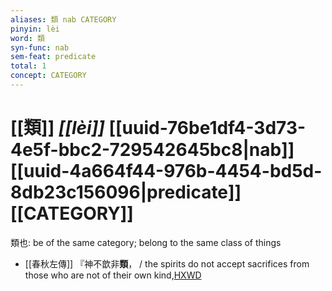 ```yaml
---
aliases: 類 nab CATEGORY
pinyin: lèi
word: 類
syn-func: nab
sem-feat: predicate
total: 1
concept: CATEGORY 
---
```

# [[類]] *[[lèi]]*  [[uuid-76be1df4-3d73-4e5f-bbc2-729542645bc8|nab]] [[uuid-4a664f44-976b-4454-bd5d-8db23c156096|predicate]] [[CATEGORY]]
類也: be of the same category; belong to the same class of things
 - [[春秋左傳]] 『神不歆非**類**， / the spirits do not accept sacrifices from those who are not of their own kind,[HXWD](https://hxwd.org/textview.html?location=KR1e0001_tls_005-169a.14)